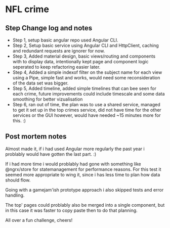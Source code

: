 # NFL crime

## Step Change log and notes
- Step 1, setup basic angular repo used Angular CLI.
- Step 2, Setup basic service using Angular CLI and HttpClient, caching and redundant requests are ignorer for now.
- Step 3, Added material design, basic views/routing and components with to display data, intentionally kept page and component logic seperated to keep refactoring easier later.
- Step 4, Added a simple indexof filter on the subject name for each view using a Pipe, simple fast and works, would need some reconsideration of the data set was bigger.
- Step 5, Added timeline, added simple timelines that can bee seen for each crime, future improvements could include timescale and some data smoothing for better vizualisation
- Step 6, ran out of time, the plan was to use a shared service, managed to get it set up in the top crimes service, did not have time for the other services or the GUI however, would have needed ~15 minutes more for this. :)

## Post mortem notes
Almost made it, if i had used Angular more regularly the past year i problably would have gotten the last part. :)

If i had more time i would problably had gone with something like @ngrx/store for statemanagement for performance reasons.
For this test it seemed more appropriate to wing it, since i has less time to plan how data should flow.

Going with a gamejam'ish prototype approach i also skipped tests and error handling.

The top' pages could problably also be merged into a single component, but in this case it was faster to copy paste then to do that planning.

All over a fun challenge, cheers!
